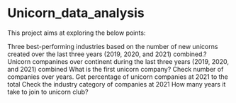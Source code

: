# Unicorn_data_analysis
This project aims at exploring the below points:

Three best-performing industries based on the number of new unicorns created over the last three years (2019, 2020, and 2021) combined.?
Unicorn companines over continent during the last three years (2019, 2020, and 2021) combined
What is the first unicorn company?
Check number of companies over years.
Get percentage of unicorn companies at 2021 to the total
Check the industry category of companies at 2021
How many years it take to join to unicorn club?
